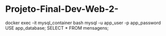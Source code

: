 # Projeto-Final-Dev-Web-2-

docker exec -it mysql_container bash
mysql -u app_user -p
app_password
USE app_database;
SELECT * FROM mensagens;
